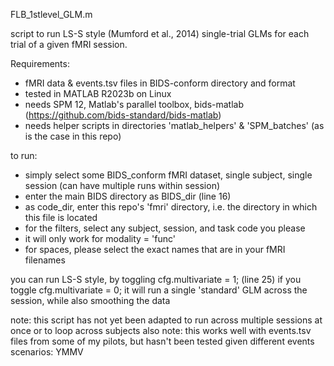 FLB_1stlevel_GLM.m

script to run LS-S style (Mumford et al., 2014) single-trial GLMs for each trial of a given fMRI session.

Requirements:
- fMRI data & events.tsv files in BIDS-conform directory and format
- tested in MATLAB R2023b on Linux
- needs SPM 12, Matlab's parallel toolbox, bids-matlab (https://github.com/bids-standard/bids-matlab)
- needs helper scripts in directories 'matlab_helpers' & 'SPM_batches' (as is the case in this repo)

to run:
- simply select some BIDS_conform fMRI dataset, single subject, single session (can have multiple runs within session)
- enter the main BIDS directory as BIDS_dir (line 16)
- as code_dir, enter this repo's 'fmri' directory, i.e. the directory in which this file is located
- for the filters, select any subject, session, and task code you please
- it will only work for modality = 'func'
- for spaces, please select the exact names that are in your fMRI filenames

you can run LS-S style, by toggling cfg.multivariate = 1; (line 25)
if you toggle cfg.multivariate = 0; it will run a single 'standard' GLM across the session, while also smoothing the data

note: this script has not yet been adapted to run across multiple sessions at once or to loop across subjects
also note: this works well with events.tsv files from some of my pilots, but hasn't been tested given different events scenarios: YMMV
